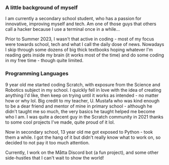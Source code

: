 ### A little background of myself

I am currently a secondary school student, who has a passion for innovative, improving myself and tech.
Am one of those guys that others call a hacker because I use a terminal once in a while...

Prior to Summer 2023, I wasn't that active in coding - most of my focus were towards school, tech and what I call the daily
dose of news. Nowadays I skip through some dozens of big thick textbooks hoping whatever I'm reading gets inside my brain
(it works most of the time) and do some coding in my free time - though quite limited.

### Programming Languages

9 year old me started coding Scratch, with exposure from the Science and Robotics subject in my school. I quickly
fell in love with the idea of creating anything I'd like, then keep on trying until it works as intended - no matter
how or why lol. Big credit to my teacher, U. Mustafa who was kind enough to be a dear friend and mentor of mine
in primary school - although he didn't taught me so much, the very basics he taught helped me become who I am.
I was quite a decent guy in the Scratch community in 2021 thanks to some cool projects I've made, quite proud of it lol.

Now in secondary school, 13 year old me got exposed to Python - took them a while. I got the hang of it
but didn't really know what to work on, so decided to not pay it too much attention.

Currently, I work on the Måtta Discord bot (a fun project), and some other side-hustles that I can't wait to show the world!
